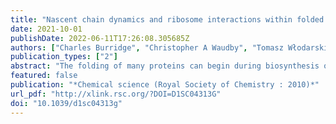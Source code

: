 ```yaml
---
title: "Nascent chain dynamics and ribosome interactions within folded ribosome-nascent chain complexes observed by NMR spectroscopy."
date: 2021-10-01
publishDate: 2022-06-11T17:26:08.305685Z
authors: ["Charles Burridge", "Christopher A Waudby", "Tomasz Włodarski", "Anaïs M E Cassaignau", "Lisa D Cabrita", "John Christodoulou"]
publication_types: ["2"]
abstract: "The folding of many proteins can begin during biosynthesis on the ribosome and can be modulated by the ribosome itself. Such perturbations are generally believed to be mediated through interactions between the nascent chain and the ribosome surface, but despite recent progress in characterising interactions of unfolded states with the ribosome, and their impact on the initiation of co-translational folding, a complete quantitative analysis of interactions across both folded and unfolded states of a nascent chain has yet to be realised. Here we apply solution-state NMR spectroscopy to measure transverse proton relaxation rates for methyl groups in folded ribosome-nascent chain complexes of the FLN5 filamin domain. We observe substantial increases in relaxation rates for the nascent chain relative to the isolated domain, which can be related to changes in effective rotational correlation times using measurements of relaxation and cross-correlated relaxation in the isolated domain. Using this approach, we can identify interactions between the nascent chain and the ribosome surface, driven predominantly by electrostatics, and by measuring the change in these interactions as the subsequent FLN6 domain emerges, we may deduce their impact on the free energy landscapes associated with the co-translational folding process. This journal is o̧pyright The Royal Society of Chemistry."
featured: false
publication: "*Chemical science (Royal Society of Chemistry : 2010)*"
url_pdf: "http://xlink.rsc.org/?DOI=D1SC04313G"
doi: "10.1039/d1sc04313g"
---
```

